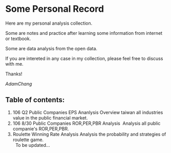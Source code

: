 # Some Personal Record

Here are my personal analysis collection.

Some are notes and practice after learning some information from internet or textbook.

Some are data analysis from the open data. 

If you are intereted in any case in my collection, please feel free to discuss with me.

Thanks!

*AdamChang*

## Table of contents:

1. 106 Q2 Public Companies EPS Ananlysis
  Overview taiwan all industries value in the public financial market.
2. 106 8/30 Public Companies ROR,PER,PBR Analysis
  Analysis all public companie's ROR,PER,PBR.
3. Roulette Winning Rate Analysis
  Analysis the probability and strategies of roulette game.  
  
To be updated...
